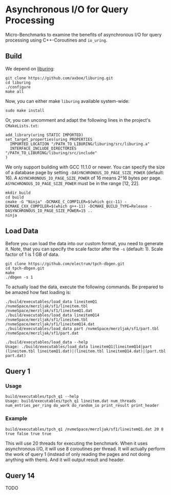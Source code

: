 # Asynchronous I/O for Query Processing

Micro-Benchmarks to examine the benefits of asynchronous I/O for query processing using C++-Coroutines and `io_uring`.

## Build

We depend on [liburing](https://github.com/axboe/liburing):

```
git clone https://github.com/axboe/liburing.git
cd liburing
./configure
make all
```

Now, you can either make `liburing` available system-wide:

```
sudo make install
```

Or, you can uncomment and adapt the following lines in the project's `CMakeLists.txt`:

```
add_library(uring STATIC IMPORTED)
set_target_properties(uring PROPERTIES
  IMPORTED_LOCATION "/PATH_TO_LIBURING/liburing/src/liburing.a"
  INTERFACE_INCLUDE_DIRECTORIES "/PATH_TO_LIBURING/liburing/src/include"
)
```

We only support building with GCC 11.1.0 or newer. You can specify the size of a database page by setting `-DASYNCHRONOUS_IO_PAGE_SIZE_POWER` (default: 16). A `ASYNCHRONOUS_IO_PAGE_SIZE_POWER` of 16 means 2^16 bytes per page.
`ASYNCHRONOUS_IO_PAGE_SIZE_POWER` must be in the range [12, 22].

```
mkdir build
cd build
cmake -G "Ninja" -DCMAKE_C_COMPILER=$(which gcc-11) -DCMAKE_CXX_COMPILER=$(which g++-11) -DCMAKE_BUILD_TYPE=Release -DASYNCHRONOUS_IO_PAGE_SIZE_POWER=15 ..
ninja
```

## Load Data

Before you can load the data into our custom format, you need to generate it. Note, that you can specify the scale factor after the `-s` (default: 1). Scale factor of 1 is 1 GB of data.

```
git clone https://github.com/electrum/tpch-dbgen.git
cd tpch-dbgen.git
make
./dbgen -s 1
```

To actually load the data, execute the following commands. Be prepared to be amazed how fast loading is:

```
./build/executables/load_data lineitemQ1 /nvmeSpace/merzljak/sf1/lineitem.tbl /nvmeSpace/merzljak/sf1/lineitemQ1.dat
./build/executables/load_data lineitemQ14 /nvmeSpace/merzljak/sf1/lineitem.tbl /nvmeSpace/merzljak/sf1/lineitemQ14.dat
./build/executables/load_data part /nvmeSpace/merzljak/sf1/part.tbl /nvmeSpace/merzljak/sf1/part.dat
```

```
./build/executables/load_data --help
Usage: ./build/executables/load_data lineitemQ1|lineitemQ14|part (lineitem.tbl lineitemQ1.dat)|(lineitem.tbl lineitemQ14.dat)|(part.tbl part.dat)
```

## Query 1

### Usage

```
build/executables/tpch_q1 --help
Usage: build/executables/tpch_q1 lineitem.dat num_threads num_entries_per_ring do_work do_random_io print_result print_header
```

### Example

```
build/executables/tpch_q1 /nvmeSpace/merzljak/sf1/lineitemQ1.dat 20 8 true false true true
```

This will use 20 threads for executing the benchmark. When it uses asynchronous I/O, it will use 8 coroutines per thread. It will actually perform the work of query 1 (instead of only reading the pages and not doing anything with them). And it will output result and header.

## Query 14

TODO